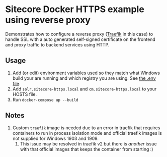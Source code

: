 # Sitecore Docker HTTPS example using reverse proxy

Demonstrates how to configure a reverse proxy ([Traefik](https://github.com/containous/traefik/) in this case) to handle SSL with a auto generated self-signed certificate on the frontend and proxy traffic to backend services using HTTP.

## Usage

1. Add (or edit) environment variables used so they match what Windows build your are running and which registry you are using. See [the .env file](.env).
1. Add `solr.sitecore-https.local` and `cm.sitecore-https.local` to your HOSTS file.
1. Run `docker-compose up --build`

## Notes

1. Custom `traefik` image is needed due to an error in traefik that requires containers to run in process isolation mode and official traefik images is not supplied for Windows 1903 and 1909.
    1. This issue may be resolved in traefik v2 but there is *another* issue with that official images that keeps the container from starting :)
